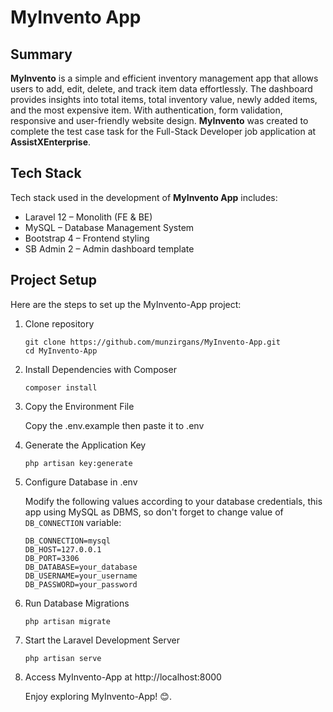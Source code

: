 # MyInvento App
## Summary
**MyInvento** is a simple and efficient inventory management app that allows users to add, edit, delete, and track item data effortlessly. The dashboard provides insights into total items, total inventory value, newly added items, and the most expensive item. With authentication, form validation, responsive and user-friendly website design. **MyInvento** was created to complete the test case task for the Full-Stack Developer job application at **AssistXEnterprise**.

## Tech Stack
Tech stack used in the development of **MyInvento App** includes:
- Laravel 12 – Monolith (FE & BE)
- MySQL – Database Management System
- Bootstrap 4 – Frontend styling
- SB Admin 2 – Admin dashboard template

## Project Setup
Here are the steps to set up the MyInvento-App project:
1. Clone repository
    ```
    git clone https://github.com/munzirgans/MyInvento-App.git
    cd MyInvento-App
    ```
2. Install Dependencies with Composer
    ```
    composer install
    ```

3. Copy the Environment File

    Copy the .env.example then paste it to .env

4. Generate the Application Key
    ```
    php artisan key:generate
    ```
5. Configure Database in .env

    Modify the following values according to your database credentials, this app using MySQL as DBMS, so don't forget to change value of `DB_CONNECTION` variable:
    ```
    DB_CONNECTION=mysql
    DB_HOST=127.0.0.1
    DB_PORT=3306
    DB_DATABASE=your_database
    DB_USERNAME=your_username
    DB_PASSWORD=your_password
    ```

6. Run Database Migrations
    ```
    php artisan migrate
    ```
7. Start the Laravel Development Server
    ```
    php artisan serve
    ```
8. Access MyInvento-App at http://localhost:8000

    Enjoy exploring MyInvento-App! 😊.

